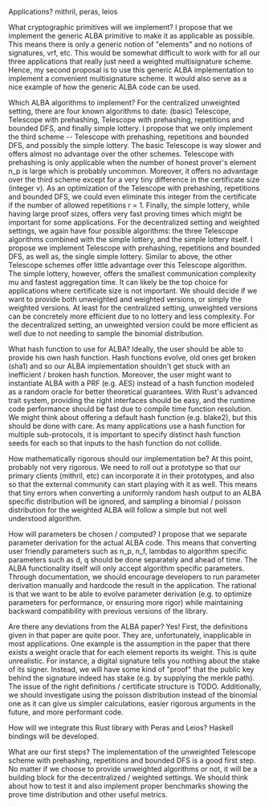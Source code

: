 Applications?
mithril, peras, leios

What cryptographic primitives will we implement?
I propose that we implement the generic ALBA primitive to make it as applicable
as possible.
This means there is only a generic notion of "elements" and no notions of
signatures, vrf, etc.
This would be somewhat difficult to work with for all our three applications
that really just need a weighted multisignature scheme.
Hence, my second proposal is to use this generic ALBA implementation to implement
a convenient multisignature scheme.
It would also serve as a nice example of how the generic ALBA code can be used.

Which ALBA algorithms to implement?
For the centralized unweighted setting, there are four known algorithms to date:
(basic) Telescope, Telescope with prehashing, Telescope with prehashing,
repetitions and bounded DFS, and finally simple lottery.
I propose that we only implement the third scheme -- Telescope with prehashing,
repetitions and bounded DFS, and possibly the simple lottery.
The basic Telescope is way slower and offers almost no advantage over the other
schemes.
Telescope with prehashing is only applicable when the number of honest prover's
element n_p is large which is probably uncommon.
Moreover, it offers no advantage over the third scheme except for a very tiny
difference in the certificate size (integer v).
As an optimization of the Telescope with prehashing, repetitions and bounded
DFS, we could even eliminate this integer from the certificate if the
number of allowed repetitions r = 1.
Finally, the simple lottery, while having large proof sizes, offers very
fast proving times which might be important for some applications.
For the decentralized setting and weighted settings, we again have four
possible algorithms:
the three Telescope algorithms combined with the simple lottery, and the
simple lottery itself.
I propose we implement Telescope with prehashing, repetitions and bounded DFS,
as well as, the single simple lottery.
Similar to above, the other Telescope schemes offer little advantage over this
Telescope algorithm.
The simple lottery, however, offers the smallest communication complexity mu
and fastest aggregation time.
It can likely be the top choice for applications where certificate size is not
important.
We should decide if we want to provide both unweighted and weighted versions, or
simply the weighted versions.
At least for the centralized setting, unweighted versions can be concretely more
efficient due to no lottery and less complexity.
For the decentralized setting, an unweighted version could be more efficient as
well due to not needing to sample the binomial distribution.

What hash function to use for ALBA?
Ideally, the user should be able to provide his own hash function.
Hash functions evolve, old ones get broken (sha1) and so our ALBA implementation
shouldn't get stuck with an inefficient / broken hash function.
Moreover, the user might want to instantiate ALBA with a PRF (e.g. AES) instead
of a hash function modeled as a random oracle for better theoretical guarantees.
With Rust's advanced trait system, providing the right interfaces should be
easy, and the runtime code performance should be fast due to compile time
function resolution.
We might think about offering a default hash function (e.g. blake2), but this
should be done with care.
As many applications use a hash function for multiple sub-protocols, it is
important to specify distinct hash function seeds for each so that inputs to
the hash function do not collide.

How mathematically rigorous should our implementation be?
At this point, probably not very rigorous.
We need to roll out a prototype so that our primary clients (mithril, etc) can
incorporate it in their prototypes, and also so that the external community can
start playing with it as well.
This means that tiny errors when converting a uniformly random hash output to
an ALBA specific distribution will be ignored, and sampling a binomial / poisson
distribution for the weighted ALBA will follow a simple but not well understood
algorithm.

How will parameters be chosen / computed?
I propose that we separate parameter derivation for the actual ALBA code.
This means that converting user friendly parameters such as n_p, n_f, lambdas to
algorithm specific parameters such as d, q should be done separately and ahead
of time.
The ALBA functionality itself will only accept algorithm specific parameters.
Through documentation, we should encourage developers to run parameter
derivation manually and hardcode the result in the application.
The rational is that we want to be able to evolve parameter derivation
(e.g. to optimize parameters for performance, or ensuring more rigor) while
maintaining backward compatibility with previous versions of the library.

Are there any deviations from the ALBA paper?
Yes!
First, the definitions given in that paper are quite poor.
They are, unfortunately, inapplicable in most applications.
One example is the assumption in the paper that there exists a weight oracle
that for each element reports its weight.
This is quite unrealistic.
For instance, a digital signature tells you nothing about the stake of its signer.
Instead, we will have some kind of "proof" that the public key behind the
signature indeed has stake (e.g. by supplying the merkle path).
The issue of the right definitions / certificate structure is TODO.
Additionally, we should investigate using the poisson distribution instead of
the binomial one as it can give us simpler calculations, easier rigorous
arguments in the future, and more performant code.

How will we integrate this Rust library with Peras and Leios?
Haskell bindings will be developed.

What are our first steps?
The implementation of the unweighted Telescope scheme with prehashing,
repetitions and bounded DFS is a good first step.
No matter if we choose to provide unweighted algorithms or not, it will be
a building block for the decentralized / weighted settings.
We should think about how to test it and also implement proper benchmarks
showing the prove time distribution and other useful metrics.
